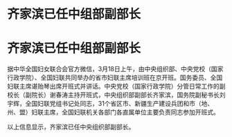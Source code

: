# 齐家滨已任中组部副部长

# 齐家滨已任中组部副部长

据中华全国妇女联合会官方微信，3月18日上午，由中央组织部、中央党校（国家行政学院）、全国妇联共同举办的省市妇联主席培训班在京开班。国务委员、全国妇联主席谌贻琴出席开班式并讲话。中央党校（国家行政学院）分管日常工作的副校长（副院长）谢春涛主持开班式，中央组织部副部长齐家滨，国务院副秘书长刘宇辉，全国妇联党组书记处同志，31个省区市、新疆生产建设兵团和市（地、州、盟）妇联主席，全国妇联机关各部门各直属单位主要负责同志参加开班式。

以上信息显示，齐家滨已任中央组织部副部长。

